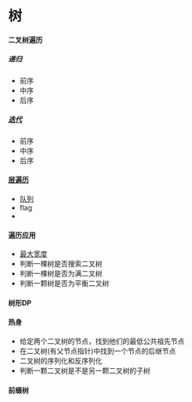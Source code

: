 # 树
#### 二叉树遍历
##### 递归
* 前序
* 中序
* 后序
##### [迭代](https://swiftfiddle.com/dshvv4b73vawde466y6gdw5spe)
* 前序
* 中序
* 后序

#### [层遍历]()
* [队列](https://swiftfiddle.com/zn3tzqyzandltex4oztbvfqvru)
* flag
* 

#### 遍历应用
* [最大宽度](https://swiftfiddle.com/4togplxhnrbvjnvudlpw5aqr24)
* 判断一棵树是否搜索二叉树
* 判断一棵树是否为满二叉树
* 判断一颗树是否为平衡二叉树

#### 树形DP

#### 热身
* 给定两个二叉树的节点，找到他们的最低公共祖先节点
* 在二叉树(有父节点指针)中找到一个节点的后继节点
* 二叉树的序列化和反序列化
* 判断一颗二叉树是不是另一颗二叉树的子树

#### 前缀树
